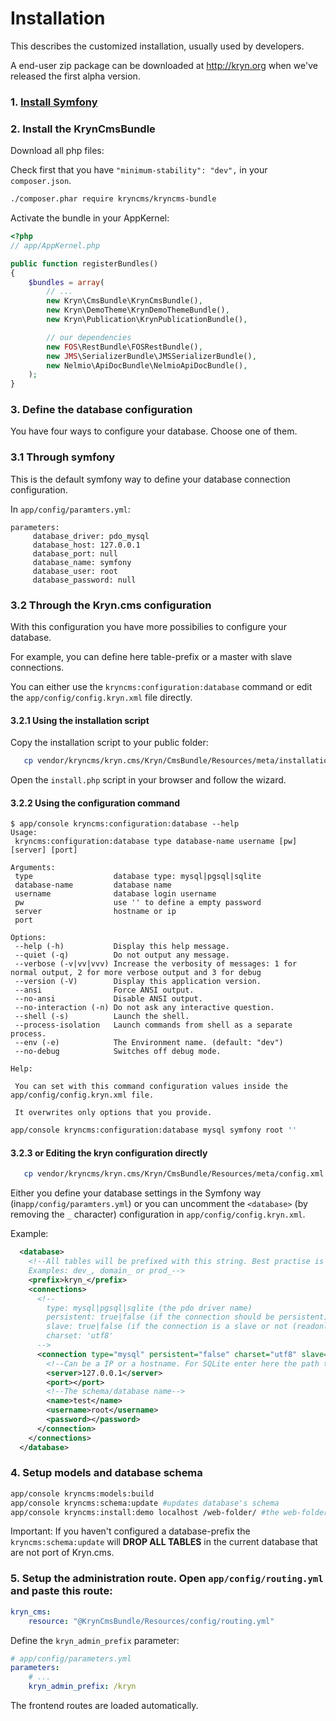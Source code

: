 Installation
============

This describes the customized installation, usually used by developers.

A end-user zip package can be downloaded at http://kryn.org when we've released the first alpha version.

### 1. [Install Symfony](http://symfony.com/doc/current/book/installation.html)
### 2. Install the KrynCmsBundle

Download all php files:

Check first that you have `"minimum-stability": "dev",` in your `composer.json`.

```bash
./composer.phar require kryncms/kryncms-bundle
```

Activate the bundle in your AppKernel:

```php
<?php
// app/AppKernel.php

public function registerBundles()
{
    $bundles = array(
        // ...
        new Kryn\CmsBundle\KrynCmsBundle(),
        new Kryn\DemoTheme\KrynDemoThemeBundle(),
        new Kryn\Publication\KrynPublicationBundle(),

        // our dependencies
        new FOS\RestBundle\FOSRestBundle(),
        new JMS\SerializerBundle\JMSSerializerBundle(),
        new Nelmio\ApiDocBundle\NelmioApiDocBundle(),
    );
}
```

### 3. Define the database configuration

You have four ways to configure your database. Choose one of them.

### 3.1 Through symfony

This is the default symfony way to define your database connection configuration.

In `app/config/paramters.yml`:

```
parameters:
     database_driver: pdo_mysql
     database_host: 127.0.0.1
     database_port: null
     database_name: symfony
     database_user: root
     database_password: null
```

### 3.2 Through the Kryn.cms configuration

With this configuration you have more possibilies to configure your database.

For example, you can define here table-prefix or a master with slave connections.

You can either use the `kryncms:configuration:database` command or edit the `app/config/config.kryn.xml` file directly.

#### 3.2.1 Using the installation script

Copy the installation script to your public folder:

```bash
   cp vendor/kryncms/kryn.cms/Kryn/CmsBundle/Resources/meta/installation-wizard.php.dist web/install.php
```

Open the `install.php` script in your browser and follow the wizard.

#### 3.2.2 Using the configuration command

```
$ app/console kryncms:configuration:database --help
Usage:
 kryncms:configuration:database type database-name username [pw] [server] [port]

Arguments:
 type                  database type: mysql|pgsql|sqlite
 database-name         database name
 username              database login username
 pw                    use '' to define a empty password
 server                hostname or ip
 port

Options:
 --help (-h)           Display this help message.
 --quiet (-q)          Do not output any message.
 --verbose (-v|vv|vvv) Increase the verbosity of messages: 1 for normal output, 2 for more verbose output and 3 for debug
 --version (-V)        Display this application version.
 --ansi                Force ANSI output.
 --no-ansi             Disable ANSI output.
 --no-interaction (-n) Do not ask any interactive question.
 --shell (-s)          Launch the shell.
 --process-isolation   Launch commands from shell as a separate process.
 --env (-e)            The Environment name. (default: "dev")
 --no-debug            Switches off debug mode.

Help:

 You can set with this command configuration values inside the app/config/config.kryn.xml file.

 It overwrites only options that you provide.
```

```bash
app/console kryncms:configuration:database mysql symfony root ''
```

#### 3.2.3 or Editing the kryn configuration directly

```bash
   cp vendor/kryncms/kryn.cms/Kryn/CmsBundle/Resources/meta/config.xml.dist app/config/config.kryn.xml
```

   Either you define your database settings in the Symfony way (in`app/config/paramters.yml`) or
   you can uncomment the `<database>` (by removing the `_` character) configuration in `app/config/config.kryn.xml`.

   Example:

```xml
  <database>
    <!--All tables will be prefixed with this string. Best practise is to suffix it with a underscore.
    Examples: dev_, domain_ or prod_-->
    <prefix>kryn_</prefix>
    <connections>
      <!--
        type: mysql|pgsql|sqlite (the pdo driver name)
        persistent: true|false (if the connection should be persistent)
        slave: true|false (if the connection is a slave or not (readonly or not))
        charset: 'utf8'
      -->
      <connection type="mysql" persistent="false" charset="utf8" slave="false">
        <!--Can be a IP or a hostname. For SQLite enter here the path to the file.-->
        <server>127.0.0.1</server>
        <port></port>
        <!--The schema/database name-->
        <name>test</name>
        <username>root</username>
        <password></password>
      </connection>
    </connections>
  </database>
```

### 4. Setup models and database schema

```bash
app/console kryncms:models:build
app/console kryncms:schema:update #updates database's schema
app/console kryncms:install:demo localhost /web-folder/ #the web-folder is usually just /
```

Important: If you haven't configured a database-prefix the `kryncms:schema:update` will **DROP ALL TABLES** in the current
database that are not port of Kryn.cms.

### 5. Setup the administration route. Open `app/config/routing.yml` and paste this route:

```yaml
kryn_cms:
    resource: "@KrynCmsBundle/Resources/config/routing.yml"
```

Define the `kryn_admin_prefix` parameter:

```yaml
# app/config/parameters.yml
parameters:
    # ...
    kryn_admin_prefix: /kryn
```



The frontend routes are loaded automatically.
